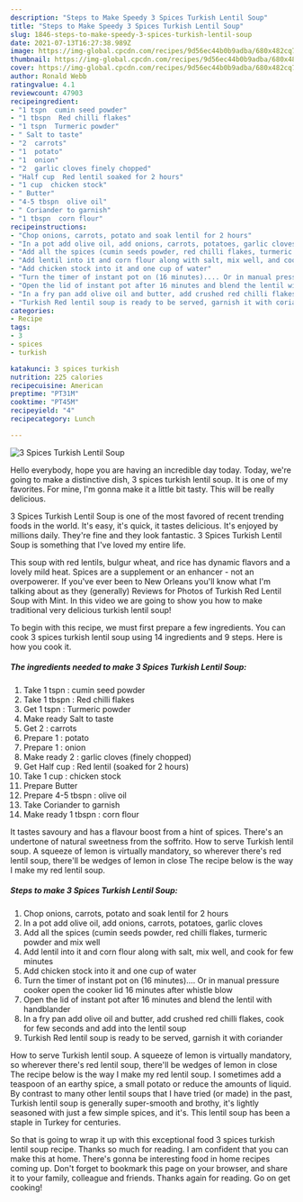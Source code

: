 ```yaml
---
description: "Steps to Make Speedy 3 Spices Turkish Lentil Soup"
title: "Steps to Make Speedy 3 Spices Turkish Lentil Soup"
slug: 1846-steps-to-make-speedy-3-spices-turkish-lentil-soup
date: 2021-07-13T16:27:38.989Z
image: https://img-global.cpcdn.com/recipes/9d56ec44b0b9adba/680x482cq70/3-spices-turkish-lentil-soup-recipe-main-photo.jpg
thumbnail: https://img-global.cpcdn.com/recipes/9d56ec44b0b9adba/680x482cq70/3-spices-turkish-lentil-soup-recipe-main-photo.jpg
cover: https://img-global.cpcdn.com/recipes/9d56ec44b0b9adba/680x482cq70/3-spices-turkish-lentil-soup-recipe-main-photo.jpg
author: Ronald Webb
ratingvalue: 4.1
reviewcount: 47903
recipeingredient:
- "1 tspn  cumin seed powder"
- "1 tbspn  Red chilli flakes"
- "1 tspn  Turmeric powder"
- " Salt to taste"
- "2  carrots"
- "1  potato"
- "1  onion"
- "2  garlic cloves finely chopped"
- "Half cup  Red lentil soaked for 2 hours"
- "1 cup  chicken stock"
- " Butter"
- "4-5 tbspn  olive oil"
- " Coriander to garnish"
- "1 tbspn  corn flour"
recipeinstructions:
- "Chop onions, carrots, potato and soak lentil for 2 hours"
- "In a pot add olive oil, add onions, carrots, potatoes, garlic cloves"
- "Add all the spices (cumin seeds powder, red chilli flakes, turmeric powder and mix well"
- "Add lentil into it and corn flour along with salt, mix well, and cook for few minutes"
- "Add chicken stock into it and one cup of water"
- "Turn the timer of instant pot on (16 minutes).... Or in manual pressure cooker open the cooker lid 16 minutes after whistle blow"
- "Open the lid of instant pot after 16 minutes and blend the lentil with handblander"
- "In a fry pan add olive oil and butter, add crushed red chilli flakes, cook for few seconds and add into the lentil soup"
- "Turkish Red lentil soup is ready to be served, garnish it with coriander"
categories:
- Recipe
tags:
- 3
- spices
- turkish

katakunci: 3 spices turkish 
nutrition: 225 calories
recipecuisine: American
preptime: "PT31M"
cooktime: "PT45M"
recipeyield: "4"
recipecategory: Lunch

---
```



![3 Spices Turkish Lentil Soup](https://img-global.cpcdn.com/recipes/9d56ec44b0b9adba/680x482cq70/3-spices-turkish-lentil-soup-recipe-main-photo.jpg)

Hello everybody, hope you are having an incredible day today. Today, we're going to make a distinctive dish, 3 spices turkish lentil soup. It is one of my favorites. For mine, I'm gonna make it a little bit tasty. This will be really delicious.

3 Spices Turkish Lentil Soup is one of the most favored of recent trending foods in the world. It's easy, it's quick, it tastes delicious. It's enjoyed by millions daily. They're fine and they look fantastic. 3 Spices Turkish Lentil Soup is something that I've loved my entire life.

This soup with red lentils, bulgur wheat, and rice has dynamic flavors and a lovely mild heat. Spices are a supplement or an enhancer - not an overpowerer. If you&#39;ve ever been to New Orleans you&#39;ll know what I&#39;m talking about as they (generally) Reviews for Photos of Turkish Red Lentil Soup with Mint. In this video we are going to show you how to make traditional very delicious turkish lentil soup!


To begin with this recipe, we must first prepare a few ingredients. You can cook 3 spices turkish lentil soup using 14 ingredients and 9 steps. Here is how you cook it.

<!--inarticleads1-->

##### The ingredients needed to make 3 Spices Turkish Lentil Soup:

1. Take 1 tspn : cumin seed powder
1. Take 1 tbspn : Red chilli flakes
1. Get 1 tspn : Turmeric powder
1. Make ready  Salt to taste
1. Get 2 : carrots
1. Prepare 1 : potato
1. Prepare 1 : onion
1. Make ready 2 : garlic cloves (finely chopped)
1. Get Half cup : Red lentil (soaked for 2 hours)
1. Take 1 cup : chicken stock
1. Prepare  Butter
1. Prepare 4-5 tbspn : olive oil
1. Take  Coriander to garnish
1. Make ready 1 tbspn : corn flour


It tastes savoury and has a flavour boost from a hint of spices. There&#39;s an undertone of natural sweetness from the soffrito. How to serve Turkish lentil soup. A squeeze of lemon is virtually mandatory, so wherever there&#39;s red lentil soup, there&#39;ll be wedges of lemon in close The recipe below is the way I make my red lentil soup. 

<!--inarticleads2-->

##### Steps to make 3 Spices Turkish Lentil Soup:

1. Chop onions, carrots, potato and soak lentil for 2 hours
1. In a pot add olive oil, add onions, carrots, potatoes, garlic cloves
1. Add all the spices (cumin seeds powder, red chilli flakes, turmeric powder and mix well
1. Add lentil into it and corn flour along with salt, mix well, and cook for few minutes
1. Add chicken stock into it and one cup of water
1. Turn the timer of instant pot on (16 minutes).... Or in manual pressure cooker open the cooker lid 16 minutes after whistle blow
1. Open the lid of instant pot after 16 minutes and blend the lentil with handblander
1. In a fry pan add olive oil and butter, add crushed red chilli flakes, cook for few seconds and add into the lentil soup
1. Turkish Red lentil soup is ready to be served, garnish it with coriander


How to serve Turkish lentil soup. A squeeze of lemon is virtually mandatory, so wherever there&#39;s red lentil soup, there&#39;ll be wedges of lemon in close The recipe below is the way I make my red lentil soup. I sometimes add a teaspoon of an earthy spice, a small potato or reduce the amounts of liquid. By contrast to many other lentil soups that I have tried (or made) in the past, Turkish lentil soup is generally super-smooth and brothy, it&#39;s lightly seasoned with just a few simple spices, and it&#39;s. This lentil soup has been a staple in Turkey for centuries. 

So that is going to wrap it up with this exceptional food 3 spices turkish lentil soup recipe. Thanks so much for reading. I am confident that you can make this at home. There's gonna be interesting food in home recipes coming up. Don't forget to bookmark this page on your browser, and share it to your family, colleague and friends. Thanks again for reading. Go on get cooking!
